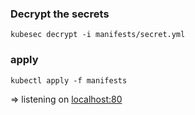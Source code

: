 ### Decrypt the secrets
```
kubesec decrypt -i manifests/secret.yml
```

### apply
```
kubectl apply -f manifests
```
=> listening on [localhost:80](http://localhost)